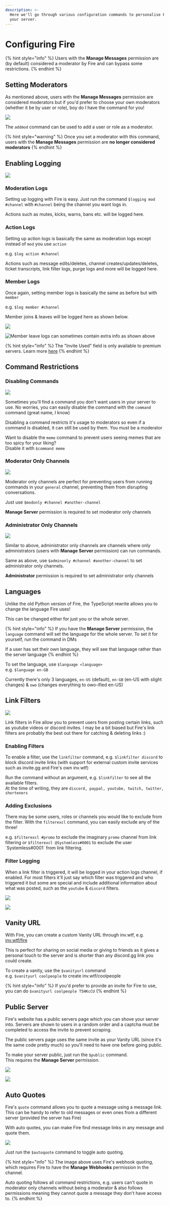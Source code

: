 ```yaml
---
description: >-
  Here we'll go through various configuration commands to personalise Fire for
  your server.
---
```


# Configuring Fire

{% hint style="info" %}
Users with the **Manage Messages** permission are \(by default\) considered a moderator by Fire and can bypass some restrictions.
{% endhint %}

## Setting Moderators

As mentioned above, users with the **Manage Messages** permission are considered moderators but if you'd prefer to choose your own moderators \(whether it be by user or role\), boy do I have the command for you!

![](../.gitbook/assets/image%20%286%29.png)

The `addmod` command can be used to add a user or role as a moderator.

{% hint style="warning" %}
Once you set a moderator with this command, users with the **Manage Messages** permission are **no longer considered moderators**
{% endhint %}

## Enabling Logging

![](../.gitbook/assets/image%20%2820%29.png)

### Moderation Logs

Setting up logging with Fire is easy. Just run the command `$logging mod #channel` with `#channel` being the channel you want logs in.  
  
Actions such as mutes, kicks, warns, bans etc. will be logged here.

### Action Logs

Setting up action logs is basically the same as moderation logs except instead of `mod` you use `action`  
  
e.g. `$log action #channel`  
  
Actions such as message edits/deletes, channel creates/updates/deletes, ticket transcripts, link filter logs, purge logs and more will be logged here.

### Member Logs

Once again, setting member logs is basically the same as before but with `member`  
  
e.g. `$log member #channel`  
  
Member joins & leaves will be logged here as shown below.

![](../.gitbook/assets/image%20%2811%29.png)

![Member leave logs can sometimes contain extra info as shown above](../.gitbook/assets/image%20%2815%29.png)

{% hint style="info" %}
The "Invite Used" field is only available to premium servers. Learn more [here](https://inv.wtf/premium)
{% endhint %}

## Command Restrictions

### Disabling Commands

![](../.gitbook/assets/image%20%2818%29.png)

Sometimes you'll find a command you don't want users in your server to use. No worries, you can easily disable the command with the `command` command \(great name, I know\)  
  
Disabling a command restricts it's usage to moderators so even if a command is disabled, it can still be used by them. You must be a moderator  
  
Want to disable the `meme` command to prevent users seeing memes that are too spicy for your liking?  
Disable it with `$command meme`

### Moderator Only Channels

![](../.gitbook/assets/image%20%2819%29.png)

Moderator only channels are perfect for preventing users from running commands in your `general` channel, preventing them from disrupting conversations.  
  
Just use `$modonly #channel #another-channel`

**Manage Server** permission is required to set moderator only channels

### Administrator Only Channels

![](../.gitbook/assets/image%20%282%29.png)

Similar to above, administrator only channels are channels where only administrators \(users with **Manage Server** permission\) can run commands.  
  
Same as above, use `$adminonly #channel #another-channel` to set administrator only channels.  
  
**Administrator** permission is required to set administrator only channels

## Languages

Unlike the old Python version of Fire, the TypeScript rewrite allows you to change the language Fire uses!  
  
This can be changed either for just you or the whole server.

{% hint style="info" %}
If you have the **Manage Server** permission, the `language` command will set the language for the whole server. To set it for yourself, run the command in DMs  
  
If a user has set their own language, they will see that language rather than the server language
{% endhint %}

To set the language, use `$language <language>`   
e.g. `$language en-GB`  
  
Currently there's only 3 languages, `en-US` \(default\), `en-GB` \(en-US with slight changes\) & `owo` \(changes everything to owo-ified en-US\)

## Link Filters

![](../.gitbook/assets/image%20%283%29.png)

Link filters in Fire allow you to prevent users from posting certain links, such as youtube videos or discord invites. I may be a bit biased but Fire's link filters are probably the best out there for catching & deleting links :\)

### Enabling Filters

To enable a filter, use the `linkfilter` command, e.g. `$linkfilter discord` to block discord invite links \(with support for external custom invite services such as invite.gg and Fire's own inv.wtf\)  
  
Run the command without an argument, e.g. `$linkfilter` to see all the available filters.  
At the time of writing, they are `discord, paypal, youtube, twitch, twitter, shorteners`

### Adding Exclusions

There may be some users, roles or channels you would like to exclude from the filter. With the `filterexcl` command, you can easily exclude any of the three!  
  
e.g. `$filterexcl #promo` to exclude the imaginary `promo` channel from link filtering or `$filterexcl @Systemless#0001` to exclude the user \`Systemless\#0001\` from link filtering.

### Filter Logging

When a link filter is triggered, it will be logged in your action logs channel, if enabled. For most filters it'll just say which filter was triggered and who triggered it but some are special and include additional information about what was posted, such as the `youtube` & `discord` filters.

![](../.gitbook/assets/image%20%285%29.png)

![](../.gitbook/assets/image%20%2812%29.png)

## Vanity URL

With Fire, you can create a custom Vanity URL through inv.wtf, e.g. [inv.wtf/fire](https://inv.wtf/fire)  
  
This is perfect for sharing on social media or giving to friends as it gives a personal touch to the server and is shorter than any discord.gg link you could create.  
  
To create a vanity, use the `$vanityurl` command  
e.g. `$vanityurl coolpeople` to create inv.wtf/coolpeople

{% hint style="info" %}
If you'd prefer to provide an invite for Fire to use, you can do `$vanityurl coolpeople T5HKcCU`
{% endhint %}

## Public Server

Fire's website has a public servers page which you can shove your server into. Servers are shown to users in a random order and a captcha must be completed to access the invite to prevent scraping.  
  
The public servers page uses the same invite as your Vanity URL \(since it's the same code pretty much\) so you'll need to have one before going public.  
  
To make your server public, just run the `$public` command.  
This requires the **Manage Server** permission.

![](../.gitbook/assets/image%20%2822%29.png)

![](../.gitbook/assets/image%20%289%29.png)

## Auto Quotes

Fire's `quote` command allows you to quote a message using a message link. This can be handy to refer to old messages or even ones from a different server \(provided the server has Fire\)  
  
With auto quotes, you can make Fire find message links in any message and quote them.

![](../.gitbook/assets/image%20%2823%29.png)

Just run the `$autoquote` command to toggle auto quoting.

{% hint style="info" %}
The image above uses Fire's webhook quoting, which requires Fire to have the **Manage Webhooks** permission in the channel.  
  
Auto quoting follows all command restrictions, e.g. users can't quote in moderator only channels without being a moderator & also follows permissions meaning they cannot quote a message they don't have access to.
{% endhint %}

